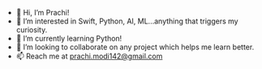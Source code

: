 - 👋 Hi, I’m Prachi!
- 👀 I’m interested in Swift, Python, AI, ML...anything that triggers my curiosity.
- 🌱 I’m currently learning Python!
- 💞️ I’m looking to collaborate on any project which helps me learn better.
- 📫 Reach me at prachi.modi142@gmail.com

<!---
prachimodi-142/prachimodi-142 is a ✨ special ✨ repository because its `README.md` (this file) appears on your GitHub profile.
You can click the Preview link to take a look at your changes.
--->
